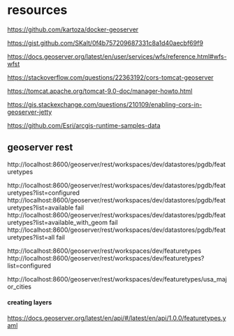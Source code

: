 # resources

https://github.com/kartoza/docker-geoserver

https://gist.github.com/SKalt/0f4b757209687331c8a1d40aecbf69f9

https://docs.geoserver.org/latest/en/user/services/wfs/reference.html#wfs-wfst

https://stackoverflow.com/questions/22363192/cors-tomcat-geoserver

https://tomcat.apache.org/tomcat-9.0-doc/manager-howto.html

https://gis.stackexchange.com/questions/210109/enabling-cors-in-geoserver-jetty

https://github.com/Esri/arcgis-runtime-samples-data


## geoserver rest

http://localhost:8600/geoserver/rest/workspaces/dev/datastores/pgdb/featuretypes

http://localhost:8600/geoserver/rest/workspaces/dev/datastores/pgdb/featuretypes?list=configured 
http://localhost:8600/geoserver/rest/workspaces/dev/datastores/pgdb/featuretypes?list=available   fail
http://localhost:8600/geoserver/rest/workspaces/dev/datastores/pgdb/featuretypes?list=available_with_geom fail
http://localhost:8600/geoserver/rest/workspaces/dev/datastores/pgdb/featuretypes?list=all  fail


http://localhost:8600/geoserver/rest/workspaces/dev/featuretypes
http://localhost:8600/geoserver/rest/workspaces/dev/featuretypes?list=configured

http://localhost:8600/geoserver/rest/workspaces/dev/featuretypes/usa_major_cities


#### creating layers

https://docs.geoserver.org/latest/en/api/#/latest/en/api/1.0.0/featuretypes.yaml

